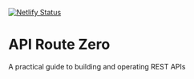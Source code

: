 [![Netlify Status](https://api.netlify.com/api/v1/badges/747664cb-4291-43f0-b4f3-ca194a8d5127/deploy-status)](https://app.netlify.com/sites/gifted-mahavira-aa1cc1/deploys)

# API Route Zero
A practical guide to building and operating REST APIs
